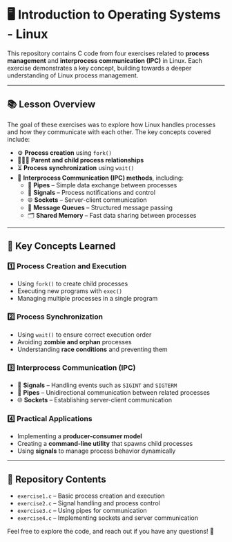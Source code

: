 # 🖥️ Introduction to Operating Systems - Linux  

This repository contains C code from four exercises related to **process management** and **interprocess communication (IPC)** in Linux. Each exercise demonstrates a key concept, building towards a deeper understanding of Linux process management.  

---

## 📚 Lesson Overview  

The goal of these exercises was to explore how Linux handles processes and how they communicate with each other. The key concepts covered include:  

- ⚙️ **Process creation** using `fork()`  
- 👨‍👩‍👦 **Parent and child process relationships**  
- ⏳ **Process synchronization** using `wait()`  
- 🔗 **Interprocess Communication (IPC) methods**, including:  
  - 📡 **Pipes** – Simple data exchange between processes  
  - 🚦 **Signals** – Process notifications and control  
  - 🌐 **Sockets** – Server-client communication  
  - 📮 **Message Queues** – Structured message passing  
  - 🗂️ **Shared Memory** – Fast data sharing between processes  

---

## 🔑 Key Concepts Learned  

### 1️⃣ Process Creation and Execution  
- Using `fork()` to create child processes  
- Executing new programs with `exec()`  
- Managing multiple processes in a single program  

### 2️⃣ Process Synchronization  
- Using `wait()` to ensure correct execution order  
- Avoiding **zombie and orphan** processes  
- Understanding **race conditions** and preventing them  

### 3️⃣ Interprocess Communication (IPC)  
- 🚦 **Signals** – Handling events such as `SIGINT` and `SIGTERM`  
- 📡 **Pipes** – Unidirectional communication between related processes  
- 🌐 **Sockets** – Establishing server-client communication  

### 4️⃣ Practical Applications  
- Implementing a **producer-consumer model**  
- Creating a **command-line utility** that spawns child processes  
- Using **signals** to manage process behavior dynamically  

---

## 📂 Repository Contents  

- `exercise1.c` – Basic process creation and execution  
- `exercise2.c` – Signal handling and process control  
- `exercise3.c` – Using pipes for communication  
- `exercise4.c` – Implementing sockets and server communication  

Feel free to explore the code, and reach out if you have any questions! 🚀  
